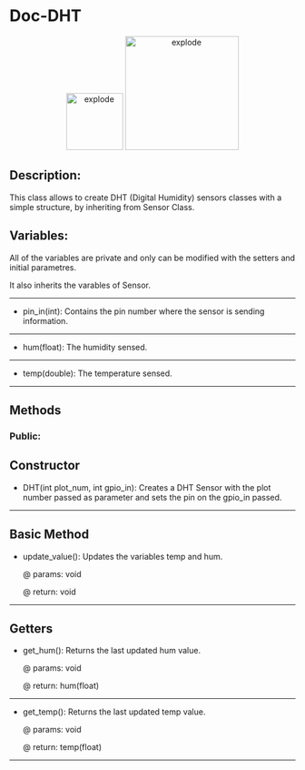 # Doc-DHT

<div align="center">
<img width=100px src="https://img.shields.io/badge/status-active-brightgreen" alt="explode"></a>
<img width=200px src="https://img.shields.io/badge/Last modification-03/01/2022-blue" alt="explode"></a>
</div>

## Description: 

This class allows to create DHT (Digital Humidity) sensors classes with a simple structure, by inheriting from Sensor Class. 

## Variables: 

All of the variables are private and only can be modified with the setters and initial parametres.

It also inherits the varables of Sensor.

---------------------------------------------------------------------------------------------------------------------------
- pin_in(int): Contains the pin number where the sensor is sending information.
---------------------------------------------------------------------------------------------------------------------------
- hum(float): The humidity sensed.
---------------------------------------------------------------------------------------------------------------------------
- temp(double): The temperature sensed.
---------------------------------------------------------------------------------------------------------------------------
## Methods 

### Public:
**Constructor**
---------------------------------------------------------------------------------------------------------------------------
- DHT(int plot_num, int gpio_in): Creates a DHT Sensor with the plot number passed as parameter and sets the pin on the gpio_in passed.
---------------------------------------------------------------------------------------------------------------------------

**Basic Method**
---------------------------------------------------------------------------------------------------------------------------
- update_value(): Updates the variables temp and hum.

  @ params: void 
  
  @ return: void 
---------------------------------------------------------------------------------------------------------------------------

**Getters**
---------------------------------------------------------------------------------------------------------------------------
- get_hum(): Returns the last updated hum value.

  @ params: void 
  
  @ return: hum(float) 
---------------------------------------------------------------------------------------------------------------------------
- get_temp(): Returns the last updated temp value.

  @ params: void 
  
  @ return: temp(float)
---------------------------------------------------------------------------------------------------------------------------

